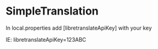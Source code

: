 # SimpleTranslation
In local.properties add [libretranslateApiKey] with your key

IE: libretranslateApiKey=123ABC